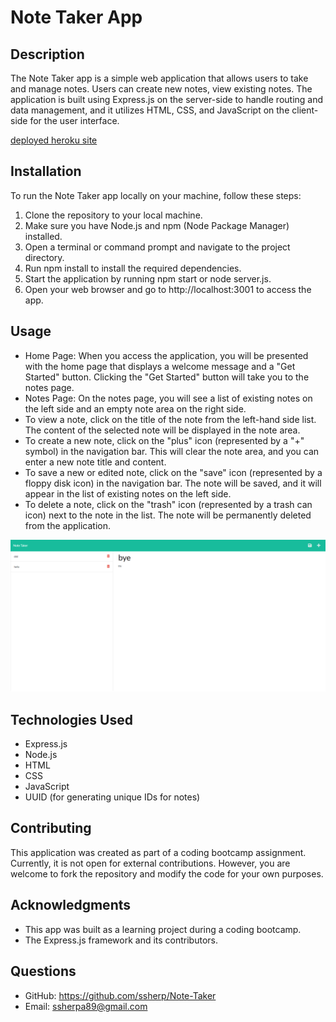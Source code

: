 # Note Taker App

## Description
The Note Taker app is a simple web application that allows users to take and manage notes. Users can create new notes, view existing notes.
The application is built using Express.js on the server-side to handle routing and data management, and it utilizes HTML, CSS, and JavaScript on the client-side for the user interface.

[deployed heroku site](https://note-taker-sonamsherpa-8736a151d7bd.herokuapp.com/)

## Installation
To run the Note Taker app locally on your machine, follow these steps:
1.	Clone the repository to your local machine.
2.	Make sure you have Node.js and npm (Node Package Manager) installed.
3.	Open a terminal or command prompt and navigate to the project directory.
4.	Run npm install to install the required dependencies.
5.	Start the application by running npm start or node server.js.
6.	Open your web browser and go to http://localhost:3001 to access the app.

## Usage
*	Home Page: When you access the application, you will be presented with the home page that displays a welcome message and a "Get Started" button. Clicking the "Get Started" button will take you to the notes page.
*	Notes Page: On the notes page, you will see a list of existing notes on the left side and an empty note area on the right side.
*	To view a note, click on the title of the note from the left-hand side list. The content of the selected note will be displayed in the note area.
*	To create a new note, click on the "plus" icon (represented by a "+" symbol) in the navigation bar. This will clear the note area, and you can enter a new note title and content.
*	To save a new or edited note, click on the "save" icon (represented by a floppy disk icon) in the navigation bar. The note will be saved, and it will appear in the list of existing notes on the left side.
*	To delete a note, click on the "trash" icon (represented by a trash can icon) next to the note in the list. The note will be permanently deleted from the application.

![screenshot](./assets/images/screencapture-note-taker.png)

## Technologies Used
*	Express.js
*	Node.js
*	HTML
*	CSS
*	JavaScript
*	UUID (for generating unique IDs for notes)

## Contributing
This application was created as part of a coding bootcamp assignment. Currently, it is not open for external contributions. However, you are welcome to fork the repository and modify the code for your own purposes.

## Acknowledgments
*	This app was built as a learning project during a coding bootcamp.
*	The Express.js framework and its contributors.

## Questions
* GitHub: https://github.com/ssherp/Note-Taker
* Email: ssherpa89@gmail.com